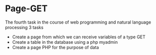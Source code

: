 # Page-GET

The fourth task in the course of web programming and natural language processing
  3 tasks
- Create a page from which we can receive variables of a type GET
- Create a table in the database using a php myadmin
- Create a page PHP for the purpose of data
